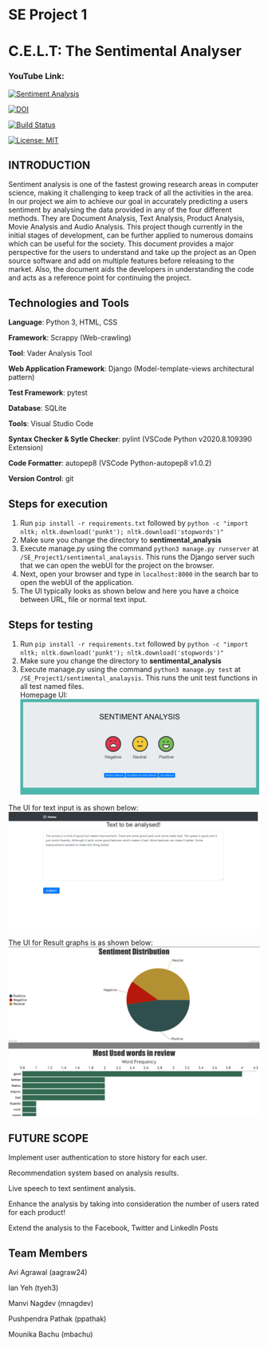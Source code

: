 # SE Project 1

# C.E.L.T: The Sentimental Analyser

### YouTube Link:

[![Sentiment Analysis](http://i3.ytimg.com/vi/3YbNEt3dYtc/hqdefault.jpg)](https://www.youtube.com/watch?v=IQHcs3QPbOE&feature=youtu.be&ab_channel=MounikaBachu)

[![DOI](https://zenodo.org/badge/295188611.svg)](https://zenodo.org/badge/latestdoi/295188611)

[![Build Status](https://travis-ci.org/bsharathramesh/SE_Project1.svg?branch=master)](https://travis-ci.org/bsharathramesh/SE_Project1)

[![License: MIT](https://img.shields.io/badge/License-MIT-yellow.svg)](https://opensource.org/licenses/MIT)

## INTRODUCTION

Sentiment analysis is one of the fastest growing research areas in computer science, making it challenging to keep track of all the activities in the area. In our project we aim to achieve our goal in accurately predicting a users sentiment by analysing the data provided in any of the four different methods. They are Document Analysis, Text Analysis, Product Analysis, Movie Analysis and Audio Analysis. This project though currently in the initial stages of development, can be further applied to numerous domains which can be useful for the society. This document provides a major perspective for the users to understand and take up the project as an Open source software and add on multiple features before releasing to the market. Also, the document aids the developers in understanding the code and acts as a reference point for continuing the project.

## Technologies and Tools
<b>Language</b>: Python 3, HTML, CSS

<b>Framework</b>: Scrappy (Web-crawling)

<b>Tool</b>: Vader Analysis Tool

<b>Web Application Framework</b>: Django (Model-template-views architectural pattern)

<b>Test Framework</b>: pytest

<b>Database</b>: SQLite

<b>Tools</b>: Visual Studio Code

<b>Syntax Checker & Sytle Checker</b>: pylint (VSCode Python v2020.8.109390 Extension)

<b>Code Formatter</b>: autopep8 (VSCode Python-autopep8 v1.0.2)

<b>Version Control</b>: git

## Steps for execution
1. Run `pip install -r requirements.txt` followed by `python -c "import nltk; nltk.download('punkt'); nltk.download('stopwords')"`
2. Make sure you change the directory to <b>sentimental_analysis</b>
3. Execute manage.py using the command `python3 manage.py runserver` at `/SE_Project1/sentimental_analaysis`. This runs the Django server such that we can open the webUI for the project on the browser.
4. Next, open your browser and type in `localhost:8000` in the search bar to open the webUI of the application.
5. The UI typically looks as shown below and here you have a choice between URL, file or normal text input.
## Steps for testing
1. Run `pip install -r requirements.txt` followed by `python -c "import nltk; nltk.download('punkt'); nltk.download('stopwords')"`
2. Make sure you change the directory to <b>sentimental_analysis</b>
3. Execute manage.py using the command `python3 manage.py test` at `/SE_Project1/sentimental_analaysis`. This runs the unit test functions in all test named files.  
Homepage UI:  
![Capture](home.png)

The UI for text input is as shown below:
![alt text](textpage.png)

The UI for Result graphs is as shown below:
![alt text](result.png)

## FUTURE SCOPE

Implement user authentication to store history for each user.

Recommendation system based on analysis results.

Live speech to text sentiment analysis.

Enhance the analysis by taking into consideration the number of users rated for each product!

Extend the analysis to the Facebook, Twitter and LinkedIn Posts

## Team Members

Avi Agrawal (aagraw24)

Ian Yeh (tyeh3)

Manvi Nagdev (mnagdev)

Pushpendra Pathak (ppathak)

Mounika Bachu (mbachu)
